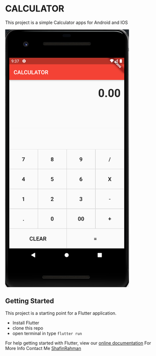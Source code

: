 # CALCULATOR
This project is a simple Calculator apps for Android and IOS 

![calculator app by shafin](https://github.com/shafinr23/calculator_apps/blob/master/assets/Selection_005.png)


## Getting Started

This project is a starting point for a Flutter application.

- Install Flutter 
- clone this repo
- open terminal in type ```flutter run ```

For help getting started with Flutter, view our
[online documentation](https://flutter.dev/docs)
For More Info Contact Me 
[ShafinRahman](https://www.facebook.com/shafinr98)


